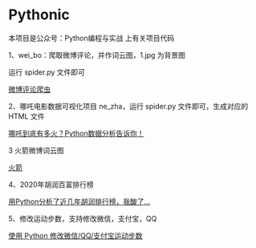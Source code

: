 # Pythonic

本项目是公众号：Python编程与实战 上有关项目代码

1、wei_bo：爬取微博评论，并作词云图，1.jpg 为背景图

运行 spider.py 文件即可

[微博评论爬虫](https://mp.weixin.qq.com/s/zroJext2wV1TrC5foO_wtg)

2、哪吒电影数据可视化项目
ne_zha，运行 spider.py 文件即可，生成对应的 HTML 文件

[哪吒到底有多火？Python数据分析告诉你！](https://mp.weixin.qq.com/s/4NSkfr0EuI7q_zWZ5GY8zA)


3 火箭微博词云图

[火箭](https://mp.weixin.qq.com/mp/appmsgalbum?__biz=MzU1ODgzMDA1MA==&action=getalbum&album_id=1529807824753590272&scene=173&from_msgid=2247484008&from_itemidx=1&count=3#wechat_redirect)


4、2020年胡润百富排行榜

[用Python分析了近几年胡润排行榜，我酸了...](https://mp.weixin.qq.com/s/zL2YMYhCorH-4w7MfXzjpA)


5、修改运动步数，支持修改微信，支付宝，QQ

[使用 Python 修改微信/QQ/支付宝运动步数](https://mp.weixin.qq.com/s/qsBTwbaFsKsaiJV65Wgd6Q)





